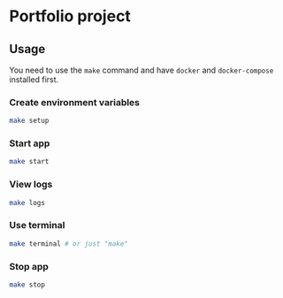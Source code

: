 # Portfolio project

## Usage

You need to use the `make` command and have `docker` and `docker-compose` installed first.

### Create environment variables

```sh
make setup
```

### Start app

```sh
make start
```

### View logs

```sh
make logs
```

### Use terminal

```sh
make terminal # or just "make"
```

### Stop app

```sh
make stop
```
